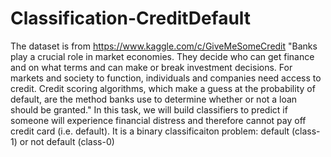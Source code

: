 # Classification-CreditDefault
The dataset is from https://www.kaggle.com/c/GiveMeSomeCredit
"Banks play a crucial role in market economies. They decide who can get finance and on what terms and can make or break investment decisions. For markets and society to function, individuals and companies need access to credit. Credit scoring algorithms, which make a guess at the probability of default, are the method banks use to determine whether or not a loan should be granted."
In this task, we will build classifiers to predict if someone will experience financial distress and therefore cannot pay off credit card (i.e. default). It is a binary classificaiton problem: default (class-1) or not default (class-0)
